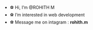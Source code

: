 - ⚽ Hi, I’m @ROHITH M
- ⚽ I’m interested in web development
- ⚽ Message me on intagram : __rohith.m__

<!---
ROHITH-M10/ROHITH-M10 is a ✨ special ✨ repository because its `README.md` (this file) appears on your GitHub profile.
You can click the Preview link to take a look at your changes.
--->
